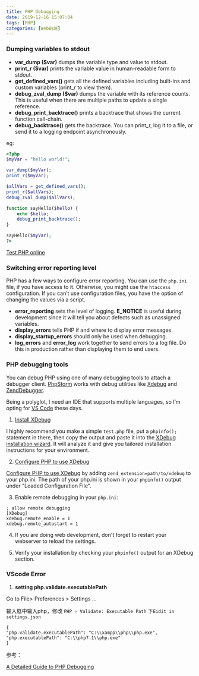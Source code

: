 ```yaml
---
title: PHP Debugging 
date: 2019-12-16 15:07:04
tags: [PHP]
categories: [Web前端]
---
```



### Dumping variables to stdout

- **var_dump ($var)** dumps the variable type and value to stdout.
- **print_r ($var)** prints the variable value in human-readable form to stdout.
- **get_defined_vars()** gets all the defined variables including built-ins and custom variables (print_r to view them).
- **debug_zval_dump ($var)** dumps the variable with its reference counts. This is useful when there are multiple paths to update a single reference.
- **debug_print_backtrace()** prints a backtrace that shows the current function call-chain.
- **debug_backtrace()** gets the backtrace. You can print_r, log it to a file, or send it to a logging endpoint asynchronously.



eg:  

```php
<?php
$myVar = "hello world!";

var_dump($myVar);
print_r($myVar);

$allVars = get_defined_vars();
print_r($allVars);
debug_zval_dump($allVars);

function sayHello($hello) {
    echo $hello;
    debug_print_backtrace();
}

sayHello($myVar);
?>
```

[Test PHP online](https://paiza.io/en/projects/new?language=php)


### Switching error reporting level

PHP has a few ways to configure error reporting. You can use the `php.ini` file, if you have access to it. Otherwise, you might use the `htaccess` configuration. If you can’t use configuration files, you have the option of changing the values via a script.

- **error_reporting** sets the level of logging. **E_NOTICE** is useful during development since it will tell you about defects such as unassigned variables.
- **display_errors** tells PHP if and where to display error messages.
- **display_startup_errors** should only be used when debugging.
- **log_errors** and **error_log** work together to send errors to a log file. Do this in production rather than displaying them to end users.



### PHP debugging tools

 You can debug PHP using one of many debugging tools to attach a debugger client. [PhpStorm](https://www.jetbrains.com/help/phpstorm/php-debugging-session.html) works with debug utilities like [Xdebug](https://xdebug.org/docs/) and [ZendDebugger](http://www.zend.com/en/products/studio/downloads). 

 Being a polyglot, I need an IDE that supports multiple languages, so I’m opting for [VS Code](https://code.visualstudio.com/) these days. 

1)  [Install XDebug](https://xdebug.org/docs/install) 

I highly recommend you make a simple `test.php` file, put a `phpinfo();` statement in there, then copy the output and paste it into the [XDebug installation wizard](https://xdebug.org/wizard.php). It will analyze it and give you tailored installation instructions for your environment.



2)  [Configure PHP to use XDebug](https://xdebug.org/docs/install#configure-php)

 [Configure PHP to use XDebug](https://xdebug.org/docs/install#configure-php) by adding `zend_extension=path/to/xdebug` to your php.ini. The path of your php.ini is shown in your `phpinfo()` output under "Loaded Configuration File". 

3)  Enable remote debugging in your `php.ini`: 

```
; allow remote debugging
[XDebug]
xdebug.remote_enable = 1
xdebug.remote_autostart = 1
```

4) If you are doing web development, don't forget to restart your webserver to reload the settings.

5) Verify your installation by checking your `phpinfo()` output for an XDebug section.



### VScode Error

1) **setting php.validate.executablePath**

 Go to File> Preferences > Settings ...  

输入框中输入php，修改 `PHP › Validate: Executable Path` 下`Eidit in settings.json`

```
{
"php.validate.executablePath": "C:\\xampp\\php\\php.exe",
"php.executablePath": "C:\\php7.1\\php.exe"
}
```











参考：

[A Detailed Guide to PHP Debugging]( https://stackify.com/php-debugging-guide/ )

